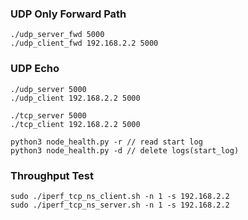 
### UDP Only Forward Path

```
./udp_server_fwd 5000
./udp_client_fwd 192.168.2.2 5000
```

### UDP Echo
```
./udp_server 5000
./udp_client 192.168.2.2 5000
```

```
./tcp_server 5000
./tcp_client 192.168.2.2 5000

python3 node_health.py -r // read start log
python3 node_health.py -d // delete logs(start_log)
```

### Throughput Test
```
sudo ./iperf_tcp_ns_client.sh -n 1 -s 192.168.2.2
sudo ./iperf_tcp_ns_server.sh -n 1 -s 192.168.2.2
```


